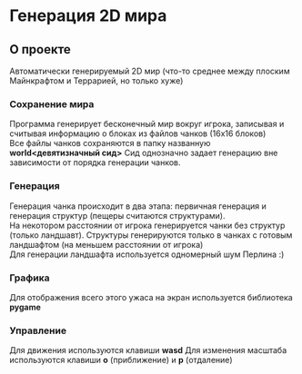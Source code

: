 # Генерация 2D мира
## О проекте
Автоматически генерируемый 2D мир (что-то среднее между плоским Майнкрафтом и Террарией, но только хуже)
### Сохранение мира
Программа генерирует бесконечный мир вокруг игрока, записывая и считывая информацию о блоках из файлов чанков (16х16 блоков)\
Все файлы чанков сохраняются в папку названную **world<девятизначный сид>** Сид однозначно задает генерацию вне зависимости от порядка генерации чанков.
### Генерация
Генерация чанка происходит в два этапа: первичная генерация и генерация структур (пещеры считаются структурами).\
На некотором расстоянии от игрока генерируется чанки без структур (только ландшавт). Структуры генерируются только в чанках с готовым ландшафтом (на меньшем расстоянии от игрока)\
Для генерации ландшафта используется одномерный шум Перлина :)
### Графика
Для отображения всего этого ужаса на экран используется библиотека **pygame**

### Управление
Для движения используются клавиши **wasd**
Для изменения масштаба используются клавиши **o** (приближение) и **p** (отдаление)
